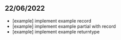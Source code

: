 ## 22/06/2022

- [example] implement example record
- [example] implement example partial with record
- [example] implement example returntype